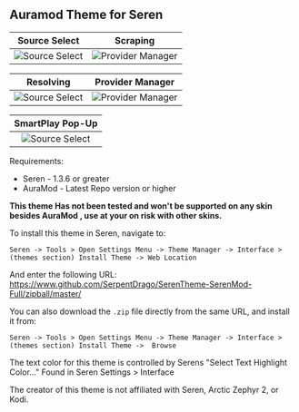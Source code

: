 
## Auramod Theme for Seren

Source Select                                     | Scraping
:------------------------------------------------:|:-------------------------------------------------:
![Source Select](https://i.imgur.com/sqgtzXg.png) | ![Provider Manager](https://i.imgur.com/wZukP7n.jpg)

Resolving                                         | Provider Manager
:------------------------------------------------:|:-------------------------------------------------:
![Source Select](https://i.imgur.com/ADKZ16Y.png) | ![Provider Manager](https://i.imgur.com/TagHvjP.png)

SmartPlay Pop-Up                                  |
:------------------------------------------------:|
![Source Select](https://i.imgur.com/4DVRzQG.png) |

Requirements:
* Seren - 1.3.6 or greater
* AuraMod - Latest Repo version or higher

**This theme Has not been tested and won't be supported on any skin besides AuraMod , use at your on risk with other skins.**

To install this theme in Seren, navigate to:

`Seren -> Tools > Open Settings Menu -> Theme Manager -> Interface > (themes section) Install Theme -> Web Location`

And enter the following URL:
https://www.github.com/SerpentDrago/SerenTheme-SerenMod-Full/zipball/master/

You can also download the `.zip` file directly from the same URL, and install it from:

`Seren -> Tools > Open Settings Menu -> Theme Manager -> Interface > (themes section) Install Theme ->  Browse`

The text color for this theme is controlled by Serens "Select Text Highlight Color..." Found in Seren Settings > Interface

The creator of this theme is not affiliated with Seren, Arctic Zephyr 2, or Kodi.
